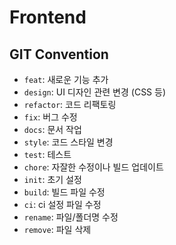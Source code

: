 # Frontend

##  GIT Convention
- `feat`: 새로운 기능 추가
- `design`: UI 디자인 관련 변경 (CSS 등)
- `refactor`: 코드 리팩토링
- `fix`: 버그 수정
- `docs`: 문서 작업
- `style`: 코드 스타일 변경
- `test`: 테스트
- `chore`: 자잘한 수정이나 빌드 업데이트
- `init`: 초기 설정
- `build`: 빌드 파일 수정
- `ci`: ci 설정 파일 수정
- `rename`: 파일/폴더명 수정
- `remove`: 파일 삭제
